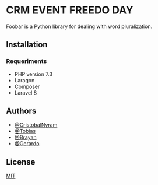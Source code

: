 #  CRM EVENT  FREEDO DAY

Foobar is a Python library for dealing with word pluralization.

## Installation



### Requeriments

- PHP version 7.3
- Laragon
- Composer
- Laravel 8


## Authors

- [@CristobalNyram](https://www.github.com/octokatherine)
- [@Tobias](https://www.github.com/octokatherine)
- [@Brayan](https://www.github.com/octokatherine)
- [@Gerardo](https://www.github.com/octokatherine)




## License
[MIT](https://choosealicense.com/licenses/mit/)
